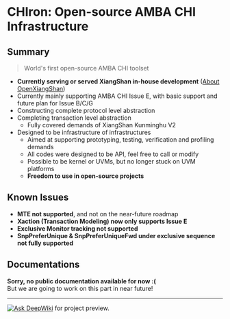 # CHIron: Open-source AMBA CHI Infrastructure

## Summary

> World's first open-source AMBA CHI toolset

- **Currently serving or served XiangShan in-house development** ([About OpenXiangShan](https://github.com/OpenXiangShan))  
- Currently mainly supporting AMBA CHI Issue E, with basic support and future plan for Issue B/C/G  
- Constructing complete protocol level abstraction  
- Completing transaction level abstraction  
    - Fully covered demands of XiangShan Kunminghu V2  
- Designed to be infrastructure of infrastructures  
    - Aimed at supporting prototyping, testing, verification and profiling demands 
    - All codes were designed to be API, feel free to call or modify  
    - Possible to be kernel or UVMs, but no longer stuck on UVM platforms  
    - **Freedom to use in open-source projects**  

## Known Issues

- **MTE not supported**, and not on the near-future roadmap
- **Xaction (Transaction Modeling) now only supports Issue E**
- **Exclusive Monitor tracking not supported**
- **SnpPreferUnique & SnpPreferUniqueFwd under exclusive sequence not fully supported**

## Documentations

**Sorry, no public documentation available for now :(**   
But we are going to work on this part in near future!  

-----------------------

[![Ask DeepWiki](https://deepwiki.com/badge.svg)](https://deepwiki.com/RISMicroDevices/CHIron) for project preview.  

